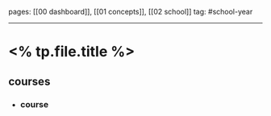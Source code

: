 pages: [[00 dashboard]], [[01 concepts]], [[02 school]]
tag: #school-year 

___

# <% tp.file.title %>

## courses
- ### course



